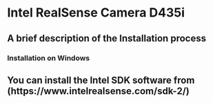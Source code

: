 <h1>Intel RealSense Camera D435i</h1>
<h2>A brief description of the Installation process</h2>
<h3>Installation on Windows<h2>
  You can install the Intel SDK software from (https://www.intelrealsense.com/sdk-2/)

